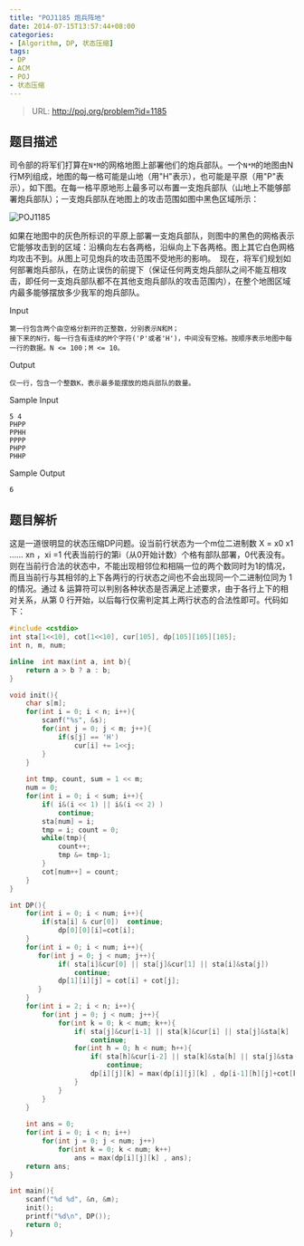```yaml
---
title: "POJ1185 炮兵阵地"
date: 2014-07-15T13:57:44+08:00
categories: 
- [Algorithm, DP, 状态压缩]
tags: 
- DP
- ACM
- POJ
- 状态压缩
---
```


> URL: http://poj.org/problem?id=1185

## 题目描述 

司令部的将军们打算在`N*M`的网格地图上部署他们的炮兵部队。一个`N*M`的地图由N行M列组成，地图的每一格可能是山地（用"H"表示），也可能是平原（用"P"表示），如下图。在每一格平原地形上最多可以布置一支炮兵部队（山地上不能够部署炮兵部队）；一支炮兵部队在地图上的攻击范围如图中黑色区域所示： 

![POJ1185](/images/ACM/POJ1185_1.jpg)
<!--more-->

如果在地图中的灰色所标识的平原上部署一支炮兵部队，则图中的黑色的网格表示它能够攻击到的区域：沿横向左右各两格，沿纵向上下各两格。图上其它白色网格均攻击不到。从图上可见炮兵的攻击范围不受地形的影响。 
现在，将军们规划如何部署炮兵部队，在防止误伤的前提下（保证任何两支炮兵部队之间不能互相攻击，即任何一支炮兵部队都不在其他支炮兵部队的攻击范围内），在整个地图区域内最多能够摆放多少我军的炮兵部队。 

Input

```
第一行包含两个由空格分割开的正整数，分别表示N和M； 
接下来的N行，每一行含有连续的M个字符('P'或者'H')，中间没有空格。按顺序表示地图中每一行的数据。N <= 100；M <= 10。
```

Output

```
仅一行，包含一个整数K，表示最多能摆放的炮兵部队的数量。
```

Sample Input

```
5 4
PHPP
PPHH
PPPP
PHPP
PHHP
```

Sample Output

```
6
```

## 题目解析

这是一道很明显的状态压缩DP问题。设当前行状态为一个m位二进制数 X = x0 x1 …… xn ，xi =1 代表当前行的第i（从0开始计数）个格有部队部署，0代表没有。则在当前行合法的状态中，不能出现相邻位和相隔一位的两个数同时为1的情况，而且当前行与其相邻的上下各两行的行状态之间也不会出现同一个二进制位同为 1 的情况。通过 & 运算符可以判别各种状态是否满足上述要求，由于各行上下的相对关系，从第 0 行开始，以后每行仅需判定其上两行状态的合法性即可。代码如下：

```cpp
#include <cstdio>
int sta[1<<10], cot[1<<10], cur[105], dp[105][105][105];
int n, m, num;

inline  int max(int a, int b){
    return a > b ? a : b;
}

void init(){
    char s[m];
    for(int i = 0; i < n; i++){
        scanf("%s", &s);
        for(int j = 0; j < m; j++){
            if(s[j] == 'H')          
                cur[i] += 1<<j;   
        }
    }
    
    int tmp, count, sum = 1 << m;
    num = 0;
    for(int i = 0; i < sum; i++){
    	if( i&(i << 1) || i&(i << 2) )  
    	    continue;
        sta[num] = i;
        tmp = i; count = 0;
        while(tmp){
            count++;
            tmp &= tmp-1; 
        }
        cot[num++] = count;
    }
}

int DP(){
    for(int i = 0; i < num; i++){
        if(sta[i] & cur[0])  continue;
            dp[0][0][i]=cot[i];	
    }
    for(int i = 0; i < num; i++){
       for(int j = 0; j < num; j++){
            if( sta[i]&cur[0] || sta[j]&cur[1] || sta[i]&sta[j])  
            	continue;
            dp[1][i][j] = cot[i] + cot[j];
       }            
    }
    for(int i = 2; i < n; i++){
        for(int j = 0; j < num; j++){
            for(int k = 0; k < num; k++){
                if( sta[j]&cur[i-1] || sta[k]&cur[i] || sta[j]&sta[k] )
                    continue;
                for(int h = 0; h < num; h++){
                    if( sta[h]&cur[i-2] || sta[k]&sta[h] || sta[j]&sta[h] || !dp[i-1][h][j])
                        continue;
                    dp[i][j][k] = max(dp[i][j][k] , dp[i-1][h][j]+cot[k]);
                }
            }
        }
    }
    
    int ans = 0;
    for(int i = 0; i < n; i++) 
        for(int j = 0; j < num; j++)
            for(int k = 0; k < num; k++)
                ans = max(dp[i][j][k] , ans);
    return ans;
}

int main(){
    scanf("%d %d", &n, &m);
    init();
    printf("%d\n", DP());
    return 0;
}
```

